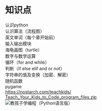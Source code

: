 # 知识点
认识python  
认识算法（流程图）  
英文单词（每个章开始前）  
输入输出模块  
海龟画图（turtle）  
数字与数学运算  
循环（for and while）  
判断（if else elif and or not）  
字符串的值及变换（加密、解密）  
随机函数  
pygame  
https://nostarch.com/teachkids/  
[Teach_Your_Kids_to_Code_program_files.zip](https://github.com/Baymax94/children-python/files/3317554/Teach_Your_Kids_to_Code_program_files.zip)  
![教孩子学编程（Python语言版）](https://user-images.githubusercontent.com/26005547/60779107-0ee5ec80-a16c-11e9-8627-127abd41b6c6.png)
